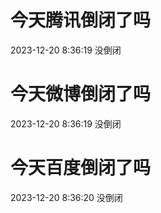 # 今天腾讯倒闭了吗

2023-12-20 8:36:19 没倒闭

# 今天微博倒闭了吗

2023-12-20 8:36:19 没倒闭

# 今天百度倒闭了吗

2023-12-20 8:36:20 没倒闭

